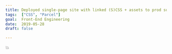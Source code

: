 ```yaml
---
title: Deployed single-page site with linked (S)CSS + assets to prod successfully with parcel
tags:  ["CSS", "Parcel"]
goal:  Front-End Engineering
date:  2019-05-28
draft: false

---
```

💥

